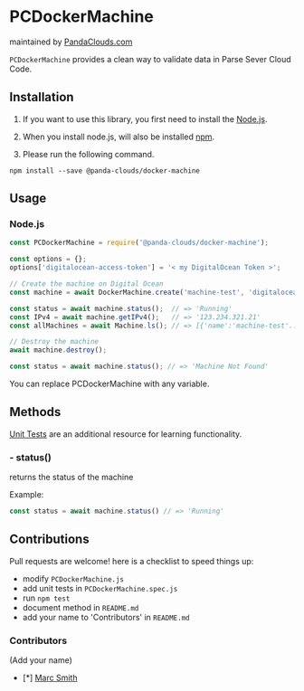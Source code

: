
PCDockerMachine
=========
maintained by [PandaClouds.com](https://pandaclouds.com)

`PCDockerMachine` provides a clean way to validate data in Parse Sever Cloud Code.


Installation
------------

1. If you want to use this library, you first need to install the [Node.js](https://nodejs.org/en/).

2. When you install node.js, will also be installed [npm](https://www.npmjs.com/).

3. Please run the following command.

```
npm install --save @panda-clouds/docker-machine
```

Usage
-----

### Node.js

```javascript
const PCDockerMachine = require('@panda-clouds/docker-machine');

const options = {};
options['digitalocean-access-token'] = '< my DigitalOcean Token >';

// Create the machine on Digital Ocean
const machine = await DockerMachine.create('machine-test', 'digitalocean', options);

const status = await machine.status();  // => 'Running'
const IPv4 = await machine.getIPv4();   // => '123.234.321.21'
const allMachines = await Machine.ls(); // => [{'name':'machine-test'...},{'name':'other-machine'...}]

// Destroy the machine 
await machine.destroy();

const status = await machine.status(); // => 'Machine Not Found'
```

You can replace PCDockerMachine with any variable.


Methods
-------

[Unit Tests] are an additional resource for learning functionality.

### - status()

returns the status of the machine

Example:

```javascript
const status = await machine.status() // => 'Running'
```



Contributions
-------------

Pull requests are welcome! here is a checklist to speed things up:

- modify `PCDockerMachine.js`
- add unit tests in `PCDockerMachine.spec.js`
- run `npm test`
- document method in `README.md`
- add your name to 'Contributors' in `README.md`


### Contributors

(Add your name)

- [*] [Marc Smith](https://github.com/mrmarcsmith)


[Unit Tests]: https://github.com/panda-clouds/string/blob/master/spec/PCDockerMachine.spec.js
